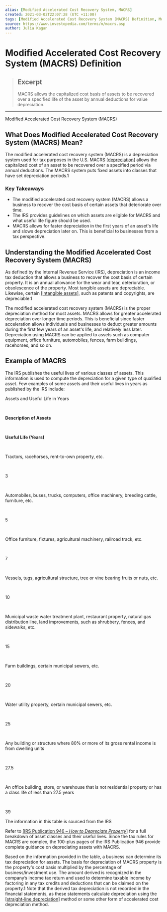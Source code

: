 ```yaml
---
alias: [Modified Accelerated Cost Recovery System, MACRS]
created: 2021-03-02T22:07:28 (UTC +11:00)
tags: [Modified Accelerated Cost Recovery System (MACRS) Definition, Modified Accelerated Cost Recovery System (MACRS)]
source: https://www.investopedia.com/terms/m/macrs.asp
author: Julia Kagan
---
```


# Modified Accelerated Cost Recovery System (MACRS) Definition

> ## Excerpt
> MACRS allows the capitalized cost basis of assets to be recovered over a specified life of the asset by annual deductions for value depreciation.

---

Modified Accelerated Cost Recovery System (MACRS)
## What Does Modified Accelerated Cost Recovery System (MACRS) Mean?

The modified accelerated cost recovery system (MACRS) is a depreciation system used for tax purposes in the U.S. MACRS [[depreciation]](https://www.investopedia.com/articles/fundamental/04/090804.asp) allows the capitalized cost of an asset to be recovered over a specified period via annual deductions. The MACRS system puts fixed assets into classes that have set depreciation periods.1  

### Key Takeaways

-   The modified accelerated cost recovery system (MACRS) allows a business to recover the cost basis of certain assets that deteriorate over time.
-   The IRS provides guidelines on which assets are eligible for MACRS and what useful life figure should be used.
-   MACRS allows for faster depreciation in the first years of an asset's life and slows depreciation later on. This is beneficial to businesses from a tax perspective.

## Understanding the Modified Accelerated Cost Recovery System (MACRS)

As defined by the Internal Revenue Service (IRS), depreciation is an income tax deduction that allows a business to recover the cost basis of certain property. It is an annual allowance for the wear and tear, deterioration, or obsolescence of the property. Most tangible assets are depreciable. Likewise, certain [[intangible assets]](https://www.investopedia.com/terms/i/intangibleasset.asp), such as patents and copyrights, are depreciable.1

The modified accelerated cost recovery system (MACRS) is the proper depreciation method for most assets. MACRS allows for greater accelerated depreciation over longer time periods. This is beneficial since faster acceleration allows individuals and businesses to deduct greater amounts during the first few years of an asset's life, and relatively less later. Depreciation using MACRS can be applied to assets such as computer equipment, office furniture, automobiles, fences, farm buildings, racehorses, and so on.

## Example of MACRS

The IRS publishes the useful lives of various classes of assets. This information is used to compute the depreciation for a given type of qualified asset. Few examples of some assets and their useful lives in years as published by the IRS include:

Assets and Useful Life in Years

 

**Description of Assets**

 

**Useful Life (Years)**

 

Tractors, racehorses, rent-to-own property, etc.

 

3

 

Automobiles, buses, trucks, computers, office machinery, breeding cattle, furniture, etc.

 

5

 

Office furniture, fixtures, agricultural machinery, railroad track, etc.

 

7

 

Vessels, tugs, agricultural structure, tree or vine bearing fruits or nuts, etc.

 

10

 

Municipal waste water treatment plant, restaurant property, natural gas distribution line, land improvements, such as shrubbery, fences, and sidewalks, etc.

 

15

 

Farm buildings, certain municipal sewers, etc.

 

20

 

Water utility property, certain municipal sewers, etc.

 

25

 

Any building or structure where 80% or more of its gross rental income is from dwelling units

 

27.5

 

An office building, store, or warehouse that is not residential property or has a class life of less than 27.5 years

 

39

The information in this table is sourced from the IRS

Refer to [[IRS Publication 946 – _How to Depreciate Property_]](https://www.irs.gov/publications/p946#en_US_2017_publink1000107507) for a full breakdown of asset classes and their useful lives. Since the tax rules for MACRS are complex, the 100-plus pages of the IRS Publication 946 provide complete guidance on depreciating assets with MACRS.

Based on the information provided in the table, a business can determine its tax depreciation for assets. The basis for depreciation of MACRS property is the property's cost basis multiplied by the percentage of business/investment use. The amount derived is recognized in the company’s income tax return and used to determine taxable income by factoring in any tax credits and deductions that can be claimed on the property.1 Note that the derived tax depreciation is not recorded in the financial statements, as these statements calculate depreciation using the [[straight-line depreciation]](https://www.investopedia.com/terms/s/straightlinebasis.asp) method or some other form of accelerated cost depreciation method.
